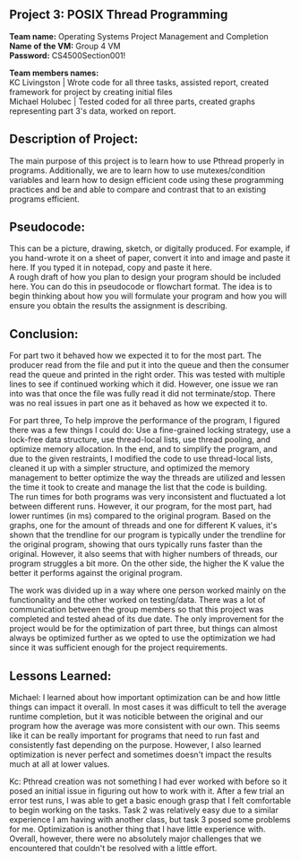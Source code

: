 **Project 3: POSIX Thread Programming** 
----------------------

**Team name:** Operating Systems Project Management and Completion <br />
**Name of the VM:** Group 4 VM <br />
**Password:** CS4500Section001!

**Team members names:** <br />
KC Livingston | Wrote code for all three tasks, assisted report, created framework for project by creating initial files
 <br />
 Michael Holubec | Tested coded for all three parts, created graphs representing part 3's data, worked on report.

**Description of Project:**  <br />
------------------------
The main purpose of this project is to learn how to use Pthread properly in programs. Additionally, we are to learn how to use mutexes/condition variables and learn how to design efficient code using these programming practices and be and able to compare and contrast that to an existing programs efficient.

**Pseudocode:**  <br />
----------------------
This can be a picture, drawing, sketch, or digitally produced. For example, if you
hand-wrote it on a sheet of paper, convert it into and image and paste it here. If you typed it
in notepad, copy and paste it here. <br />
A rough draft of how you plan to design your program should be included here. You can
do this in pseudocode or flowchart format. The idea is to begin thinking about how you will
formulate your program and how you will ensure you obtain the results the assignment is
describing.

**Conclusion:**  <br />
--------------------

For part two it behaved how we expected it to for the most part. The producer read from the file and put it into the queue and then the consumer read the queue and printed in the right order. This was tested with multiple lines to see if continued working which it did. However, one issue we ran into was that once the file was fully read it did not terminate/stop. There was no real issues in part one as it behaved as how we expected it to.

For part three, To help improve the performance of the program, I figured there was a few things I could do: Use a fine-grained locking strategy, use a lock-free data structure, use thread-local lists, use thread pooling, and optimize memory allocation. In the end, and to simplify the program, and due to the given restraints, I modified the code to use thread-local lists, cleaned it up with a simpler structure, and optimized the memory management to better optimize the way the threads are utilized and lessen the time it took to create and manage the list that the code is building. </br>
The run times for both programs was very inconsistent and fluctuated a lot between different runs. However, it our program, for the most part, had lower runtimes (in ms) compared to the original program. Based on the graphs, one for the amount of threads and one for different K values, it's shown that the trendline for our program is typically under the trendline for the original program, showing that ours typically runs faster than the original. However, it also seems that with higher numbers of threads, our program struggles a bit more. On the other side, the higher the K value the better it performs against the original program.

The work was divided up in a way where one person worked mainly on the functionality and the other worked on testing/data. There was a lot of communication between the group members so that this project was completed and tested ahead of its due date. The only improvement for the project would be for the optimization of part three, but things can almost always be optimized further as we opted to use the optimization we had since it was sufficient enough for the project requirements.

**Lessons Learned:** <br />
----------------------
Michael:
I learned about how important optimization can be and how little things can impact it overall. In most cases it was difficult to tell the average runtime completion, but it was noticible between the original and our program how the average was more consistent with our own. This seems like it can be really important for programs that need to run fast and consistently fast depending on the purpose. However, I also learned optimization is never perfect and sometimes doesn't impact the results much at all at lower values.

Kc: 
Pthread creation was not something I had ever worked with before so it posed an initial issue in figuring out how to work with it. After a few trial an error test runs, I was able to get a basic enough grasp that I felt comfortable to begin working on the tasks. Task 2 was relatively easy due to a similar experience I am having with another class, but task 3 posed some problems for me. Optimization is another thing that I have little experience with. Overall, however, there were no absolutely major challenges that we encountered that couldn't be resolved with a little effort.

